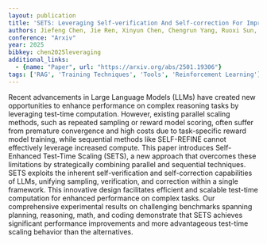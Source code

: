 ```yaml
---
layout: publication
title: 'SETS: Leveraging Self-verification And Self-correction For Improved Test-time Scaling'
authors: Jiefeng Chen, Jie Ren, Xinyun Chen, Chengrun Yang, Ruoxi Sun, Jinsung Yoon, Sercan Ö Arık
conference: "Arxiv"
year: 2025
bibkey: chen2025leveraging
additional_links:
  - {name: "Paper", url: "https://arxiv.org/abs/2501.19306"}
tags: ['RAG', 'Training Techniques', 'Tools', 'Reinforcement Learning']
---
```

Recent advancements in Large Language Models (LLMs) have created new opportunities to enhance performance on complex reasoning tasks by leveraging test-time computation. However, existing parallel scaling methods, such as repeated sampling or reward model scoring, often suffer from premature convergence and high costs due to task-specific reward model training, while sequential methods like SELF-REFINE cannot effectively leverage increased compute. This paper introduces Self-Enhanced Test-Time Scaling (SETS), a new approach that overcomes these limitations by strategically combining parallel and sequential techniques. SETS exploits the inherent self-verification and self-correction capabilities of LLMs, unifying sampling, verification, and correction within a single framework. This innovative design facilitates efficient and scalable test-time computation for enhanced performance on complex tasks. Our comprehensive experimental results on challenging benchmarks spanning planning, reasoning, math, and coding demonstrate that SETS achieves significant performance improvements and more advantageous test-time scaling behavior than the alternatives.
